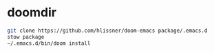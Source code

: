 # doomdir

```bash
git clone https://github.com/hlissner/doom-emacs package/.emacs.d
stow package
~/.emacs.d/bin/doom install
```
